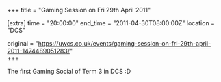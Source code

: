 +++
title = "Gaming Session on Fri 29th April 2011"

[extra]
time = "20:00:00"
end_time = "2011-04-30T08:00:00Z"
location = "DCS"

original = "https://uwcs.co.uk/events/gaming-session-on-fri-29th-april-2011-1474489051283/"    
+++

The first Gaming Social of Term 3 in DCS :D

